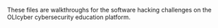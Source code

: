 These files are walkthroughs for the software hacking challenges on the OLIcyber cybersecurity education platform.
